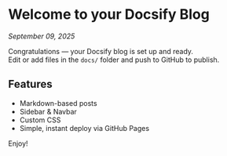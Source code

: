 # Welcome to your Docsify Blog

*September 09, 2025*

Congratulations — your Docsify blog is set up and ready.  
Edit or add files in the `docs/` folder and push to GitHub to publish.

## Features
- Markdown-based posts
- Sidebar & Navbar
- Custom CSS
- Simple, instant deploy via GitHub Pages

Enjoy!
